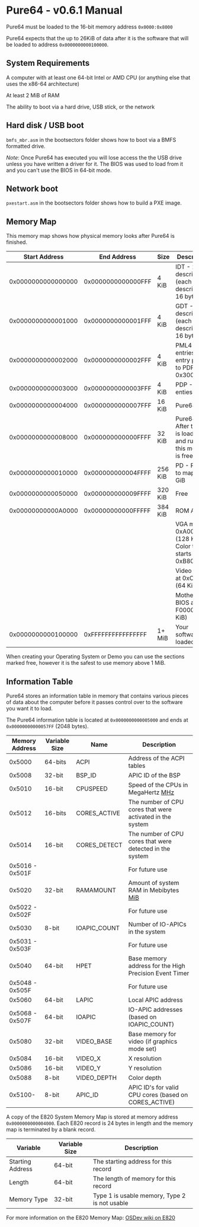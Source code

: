 # Pure64 - v0.6.1 Manual

Pure64 must be loaded to the 16-bit memory address `0x0000:0x8000`

Pure64 expects that the up to 26KiB of data after it is the software that will be loaded to address `0x0000000000100000`.

## System Requirements

A computer with at least one 64-bit Intel or AMD CPU (or anything else that uses the x86-64 architecture)

At least 2 MiB of RAM

The ability to boot via a hard drive, USB stick, or the network

## Hard disk / USB boot

`bmfs_mbr.asm` in the bootsectors folder shows how to boot via a BMFS formatted drive.

_Note_: Once Pure64 has executed you will lose access the the USB drive unless you have written a driver for it. The BIOS was used to load from it and you can't use the BIOS in 64-bit mode.

## Network boot

`pxestart.asm` in the bootsectors folder shows how to build a PXE image.

## Memory Map

This memory map shows how physical memory looks after Pure64 is finished.

| Start Address      | End Address        | Size    | Description                                                           |
| ------------------ | ------------------ | ------- | --------------------------------------------------------------------- |
| 0x0000000000000000 | 0x0000000000000FFF | 4 KiB   | IDT - 256 descriptors (each descriptor is 16 bytes)                   |
| 0x0000000000001000 | 0x0000000000001FFF | 4 KiB   | GDT - 256 descriptors (each descriptor is 16 bytes)                   |
| 0x0000000000002000 | 0x0000000000002FFF | 4 KiB   | PML4 - 512 entries, first entry points to PDP at 0x3000               |
| 0x0000000000003000 | 0x0000000000003FFF | 4 KiB   | PDP - 512 enties                                                      |
| 0x0000000000004000 | 0x0000000000007FFF | 16 KiB  | Pure64 Data                                                           |
| 0x0000000000008000 | 0x000000000000FFFF | 32 KiB  | Pure64 - After the OS is loaded and running this memory is free again |
| 0x0000000000010000 | 0x000000000004FFFF | 256 KiB | PD - Room to map 64 GiB                                               |
| 0x0000000000050000 | 0x000000000009FFFF | 320 KiB | Free                                                                  |
| 0x00000000000A0000 | 0x00000000000FFFFF | 384 KiB | ROM Area                                                              |
|                    |                    |         | VGA mem at 0xA0000 (128 KiB) Color text starts at 0xB8000             |
|                    |                    |         | Video BIOS at 0xC0000 (64 KiB)                                        |
|                    |                    |         | Motherboard BIOS at F0000 (64 KiB)                                    |
| 0x0000000000100000 | 0xFFFFFFFFFFFFFFFF | 1+ MiB  | Your software is loaded here                                          |

When creating your Operating System or Demo you can use the sections marked free, however it is the safest to use memory above 1 MiB.

## Information Table

Pure64 stores an information table in memory that contains various pieces of data about the computer before it passes control over to the software you want it to load.

The Pure64 information table is located at `0x0000000000005000` and ends at `0x00000000000057FF` (2048 bytes).

| Memory Address  | Variable Size | Name         | Description                                                                      |
| --------------- | ------------- | ------------ | -------------------------------------------------------------------------------- |
| 0x5000          | 64-bits       | ACPI         | Address of the ACPI tables                                                       |
| 0x5008          | 32-bit        | BSP_ID       | APIC ID of the BSP                                                               |
| 0x5010          | 16-bit        | CPUSPEED     | Speed of the CPUs in MegaHertz [MHz](http://en.wikipedia.org/wiki/Mhz#Computing) |
| 0x5012          | 16-bits       | CORES_ACTIVE | The number of CPU cores that were activated in the system                        |
| 0x5014          | 16-bit        | CORES_DETECT | The number of CPU cores that were detected in the system                         |
| 0x5016 - 0x501F |               |              | For future use                                                                   |
| 0x5020          | 32-bit        | RAMAMOUNT    | Amount of system RAM in Mebibytes [MiB](http://en.wikipedia.org/wiki/Mebibyte)   |
| 0x5022 - 0x502F |               |              | For future use                                                                   |
| 0x5030          | 8-bit         | IOAPIC_COUNT | Number of IO-APICs in the system                                                 |
| 0x5031 - 0x503F |               |              | For future use                                                                   |
| 0x5040          | 64-bit        | HPET         | Base memory address for the High Precision Event Timer                           |
| 0x5048 - 0x505F |               |              | For future use                                                                   |
| 0x5060          | 64-bit        | LAPIC        | Local APIC address                                                               |
| 0x5068 - 0x507F | 64-bit        | IOAPIC       | IO-APIC addresses (based on IOAPIC_COUNT)                                        |
| 0x5080          | 32-bit        | VIDEO_BASE   | Base memory for video (if graphics mode set)                                     |
| 0x5084          | 16-bit        | VIDEO_X      | X resolution                                                                     |
| 0x5086          | 16-bit        | VIDEO_Y      | Y resolution                                                                     |
| 0x5088          | 8-bit         | VIDEO_DEPTH  | Color depth                                                                      |
| 0x5100-         | 8-bit         | APIC_ID      | APIC ID's for valid CPU cores (based on CORES_ACTIVE)                            |

A copy of the E820 System Memory Map is stored at memory address `0x0000000000004000`. Each E820 record is 24 bytes in length and the memory map is terminated by a blank record.

| Variable         | Variable Size | Description                                   |
| ---------------- | ------------- | --------------------------------------------- |
| Starting Address | 64-bit        | The starting address for this record          |
| Length           | 64-bit        | The length of memory for this record          |
| Memory Type      | 32-bit        | Type 1 is usable memory, Type 2 is not usable |

For more information on the E820 Memory Map: [OSDev wiki on E820](http://wiki.osdev.org/Detecting_Memory_%28x86%29#BIOS_Function:_INT_0x15.2C_EAX_.3D_0xE820)
